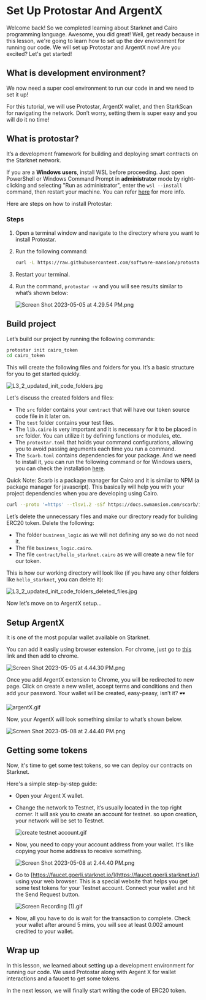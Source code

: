 # Set Up Protostar And ArgentX

Welcome back!  So we completed learning about Starknet and Cairo programming language. Awesome, you did great! Well, get ready because in this lesson, we're going to learn how to set up the dev environment for running our code. We will set up Protostar and ArgentX now! Are you excited? Let's get started!

## What is development environment?

We now need a super cool environment to run our code in and we need to set it up!

For this tutorial, we will use Protostar, ArgentX wallet, and then StarkScan for navigating the network. Don’t worry, setting them is super easy and you will do it no time!

## What is protostar?

It’s a development framework for building and deploying smart contracts on the Starknet network.

If you are a **Windows users**,  install WSL before proceeding. Just open PowerShell or Windows Command Prompt in **administrator** mode by right-clicking and selecting "Run as administrator", enter the `wsl --install` command, then restart your machine. You can refer [here](https://learn.microsoft.com/en-us/windows/wsl/install) for more info.

Here are steps on how to install Protostar:

### Steps

1. Open a terminal window and navigate to the directory where you want to install Protostar.
2. Run the following command:

    ```bash
    curl -L https://raw.githubusercontent.com/software-mansion/protostar/master/install.sh | bash -s -- -v 0.13.0
    ```

3. Restart your terminal.
4. Run the command, `protostar -v` and you will see results similar to what’s shown below:

    ![Screen Shot 2023-05-05 at 4.29.54 PM.png](https://github.com/0xmetaschool/Learning-Projects/blob/main/Code%20an%20ERC-20%20token%20in%20Cairo%20on%20Starknet%20Blockchain/assests/L3_protostar_version.jpg?raw=true)

## Build project

Let’s build our project by running the following commands:

```bash
protostar init cairo_token
cd cairo_token
```

This will create the following files and folders for you. It’s a basic structure for you to get started quickly.

![L3_2_updated_init_code_folders.jpg](https://github.com/0xmetaschool/Learning-Projects/blob/main/Code%20an%20ERC-20%20token%20in%20Cairo%20on%20Starknet%20Blockchain/assests/L3_2_updated_init_code_folders.jpg?raw=true)

Let's discuss the created folders and files:

- The `src` folder contains your `contract` that will have our token source code file in it later on.
- The `test` folder contains your test files.
- The `lib.cairo` is very important and it is necessary for it to be placed in `src` folder. You can utilize it by defining functions or modules, etc.
- The  `protostar.toml` that holds your command configurations, allowing you to avoid passing arguments each time you run a command.
- The `Scarb.toml` contains dependencies for your package. And we need to install it, you can run the following command or for Windows users, you can check the installation [here](https://docs.swmansion.com/scarb/docs/install).

Quick Note: Scarb is a package manager for Cairo and it is similar to NPM (a package manager for javascript). This basically will help you with your project dependencies when you are developing using Cairo.

  ```bash
  curl --proto '=https' --tlsv1.2 -sSf https://docs.swmansion.com/scarb/install.sh | sh
  ```

Let’s delete the unnecessary files and make our directory ready for building ERC20 token. Delete the following:

- The folder `business_logic` as we will not defining any so we do not need it.
- The file `business_logic.cairo`.
- The file `contract/hello_starknet.cairo` as we will create a new file for our token.

This is how our working directory will look like (if you have any other folders like `hello_starknet`, you can delete it):

![L3_2_updated_init_code_folders_deleted_files.jpg](https://github.com/0xmetaschool/Learning-Projects/blob/main/Code%20an%20ERC-20%20token%20in%20Cairo%20on%20Starknet%20Blockchain/assests/L3_2_updated_init_code_folders_deleted_files.jpg?raw=true)

Now let’s move on to ArgentX setup…

## Setup ArgentX

It is one of the most popular wallet available on Starknet.

You can add it easily using browser extension. For chrome, just go to [this](https://chrome.google.com/webstore/detail/argent-x/dlcobpjiigpikoobohmabehhmhfoodbb/related) link and then add to chrome.

![Screen Shot 2023-05-05 at 4.44.30 PM.png](https://github.com/0xmetaschool/Learning-Projects/blob/main/Code%20an%20ERC-20%20token%20in%20Cairo%20on%20Starknet%20Blockchain/assests/L3_3_argentX.jpg?raw=true)

Once you add ArgentX extension to Chrome, you will be redirected to new page. Click on create a new wallet, accept terms and conditions and then add your password. Your wallet will be created, easy-peasy, isn’t it? 🕶️

![argentX.gif](https://github.com/0xmetaschool/Learning-Projects/blob/main/Code%20an%20ERC-20%20token%20in%20Cairo%20on%20Starknet%20Blockchain/assests/L3_4_argent_create_wallet.gif?raw=true)

Now, your ArgentX will look something similar to what’s shown below.

![Screen Shot 2023-05-08 at 2.44.40 PM.png](https://github.com/0xmetaschool/Learning-Projects/blob/main/Code%20an%20ERC-20%20token%20in%20Cairo%20on%20Starknet%20Blockchain/assests/L3_5_argentX_wallet_created.jpg?raw=true)

## Getting some tokens

Now, it's time to get some test tokens, so we can deploy our contracts on Starknet.

Here's a simple step-by-step guide:

- Open your Argent X wallet.
- Change the network to Testnet, it’s usually located in the top right corner. It will ask you to create an account for testnet. so upon creation, your network will be set to Testnet.

    ![create testnet account.gif](https://github.com/0xmetaschool/Learning-Projects/blob/main/Code%20an%20ERC-20%20token%20in%20Cairo%20on%20Starknet%20Blockchain/assests/L3_6_change_to_testnet.gif?raw=true)

- Now, you need to copy your account address from your wallet. It's like copying your home address to receive something.

    ![Screen Shot 2023-05-08 at 2.44.40 PM.png](https://github.com/0xmetaschool/Learning-Projects/blob/main/Code%20an%20ERC-20%20token%20in%20Cairo%20on%20Starknet%20Blockchain/assests/L3_7_argentX_wallet_created%20copy.jpg?raw=true)

- Go to [https://faucet.goerli.starknet.io/](https://faucet.goerli.starknet.io/) using your web browser. This is a special website that helps you get some test tokens for your Testnet account. Connect your wallet and hit the Send Request button.

    ![Screen Recording (1).gif](https://github.com/0xmetaschool/Learning-Projects/blob/main/Code%20an%20ERC-20%20token%20in%20Cairo%20on%20Starknet%20Blockchain/assests/L3_8_get_tokens.gif?raw=true)

- Now, all you have to do is wait for the transaction to complete. Check your wallet after around 5 mins, you will see at least 0.002 amount credited to your wallet.

## Wrap up

In this lesson, we learned about setting up a development environment for running our code. We used Protostar along with Argent X for wallet interactions and a faucet to get some tokens.

In the next lesson, we will finally start writing the code of ERC20 token.

